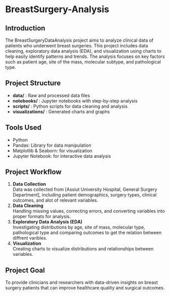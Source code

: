 # BreastSurgery-Analysis

## Introduction
The BreastSurgeryDataAnalysis project aims to analyze clinical data of patients who underwent breast surgeries.
This project includes data cleaning, exploratory data analysis (EDA), and visualization using charts to help easily identify patterns and trends.
The analysis focuses on key factors such as patient age, site of the mass, molecular subtype, and pathological type.


## Project Structure
- **data/** : Raw and processed data files  
- **notebooks/** : Jupyter notebooks with step-by-step analysis  
- **scripts/** : Python scripts for data cleaning and analysis  
- **visualizations/** : Generated charts and graphs  


## Tools Used
- Python   
- Pandas: Library for data manipulation  
- Matplotlib & Seaborn: for visualization  
- Jupyter Notebook: for interactive data analysis  


## Project Workflow
1. **Data Collection**  
   Data was collected from [Assiut University Hospital, General Surgery Department], including patient demographics, surgery types, clinical outcomes, and alot of relevant variables.
2. **Data Cleaning**  
   Handling missing values, correcting errors, and converting variables into proper formats for analysis.
3. **Exploratory Data Analysis (EDA)**  
   Investigating distributions by age, site of mass, molecular type, pathological type and comparing outcomes to get the relation between diffrent varibles.
4. **Visualization**  
   Creating charts to visualize distributions and relationships between variables.



## Project Goal
To provide clinicians and researchers with data-driven insights on breast surgery patients that can improve healthcare quality and surgical outcomes.

